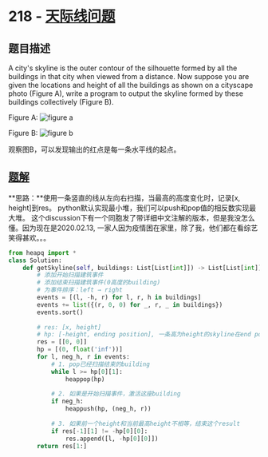 # 218 - [天际线问题](https://leetcode.com/problems/the-skyline-problem/)

## 题目描述
A city's skyline is the outer contour of the silhouette formed by all the buildings in that city when viewed from a distance. Now suppose you are given the locations and height of all the buildings as shown on a cityscape photo (Figure A), write a program to output the skyline formed by these buildings collectively (Figure B). 

Figure A:
![figure a](https://assets.leetcode.com/static_assets/public/images/problemset/skyline1.jpg)

Figure B:
![figure b](https://leetcode.com/static/images/problemset/skyline2.jpg)

观察图B，可以发现输出的红点是每一条水平线的起点。

## [题解](https://leetcode.com/problems/the-skyline-problem/discuss/61261/)
**思路：**使用一条竖直的线从左向右扫描，当最高的高度变化时，记录[x, height]到res。 python默认实现最小堆，我们可以push和pop值的相反数实现最大堆。 这个discussion下有一个同胞发了带详细中文注解的版本，但是我没怎么懂。因为现在是2020.02.13, 一家人因为疫情困在家里，除了我，他们都在看综艺笑得甚欢。。。

```python
from heapq import *
class Solution:
    def getSkyline(self, buildings: List[List[int]]) -> List[List[int]]:
        # 添加开始扫描建筑事件
        # 添加结束扫描建筑事件(0高度的building)
        # 为事件排序：left → right
        events = [(l, -h, r) for l, r, h in buildings]
        events += list({(r, 0, 0) for _, r, _ in buildings})
        events.sort()
        
        # res: [x, height]
        # hp: [-height, ending position], 一条高为height的skyline在end position结束
        res = [[0, 0]]
        hp = [(0, float('inf'))]
        for l, neg_h, r in events:
            # 1. pop已经扫描结束的building
            while l >= hp[0][1]:
                heappop(hp)
            
            # 2. 如果是开始扫描事件，激活这座building
            if neg_h:
                heappush(hp, (neg_h, r))
                
            # 3. 如果前一个height和当前最高height不相等，结束这个result
            if res[-1][1] != -hp[0][0]:
                res.append([l, -hp[0][0]])
        return res[1:]
```